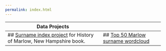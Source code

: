```yaml
---
permalink: index.html
---
```


| Data Projects   | <!-- -->    |
------------ | ------------
## [Surname index project](marlow/) for History of Marlow, New Hampshire book. |## [Top 50 Marlow surname wordcloud](marlow/surname_d3.html)

